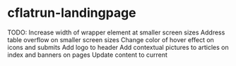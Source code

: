 # cflatrun-landingpage
 
TODO:
Increase width of wrapper element at smaller screen sizes
Address table overflow on smaller screen sizes
Change color of hover effect on icons and submits
Add logo to header
Add contextual pictures to articles on index and banners on pages
Update content to current
